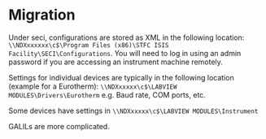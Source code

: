 # Migration

Under seci, configurations are stored as XML in the following location: `\\NDXxxxxxx\c$\Program Files (x86)\STFC ISIS Facility\SECI\Configurations`. You will need to log in using an admin password if you are accessing an instrument machine remotely.

Settings for individual devices are typically in the following location (example for a Eurotherm):
`\\NDXxxxxx\c$\LABVIEW MODULES\Drivers\Eurotherm` e.g. Baud rate, COM ports, etc.

Some devices have settings in `\\NDXxxxxx\c$\LABVIEW MODULES\Instrument`

GALILs are more complicated.